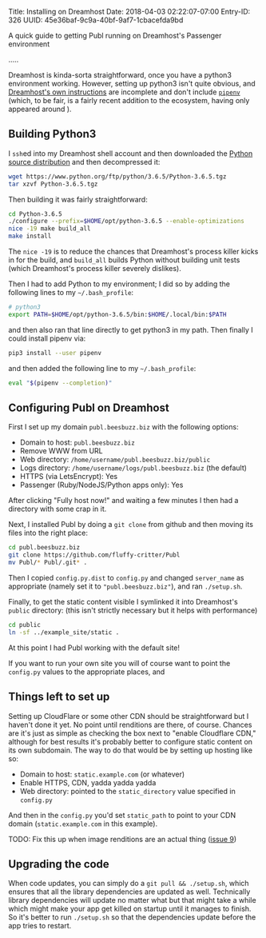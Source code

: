 Title: Installing on Dreamhost
Date: 2018-04-03 02:22:07-07:00
Entry-ID: 326
UUID: 45e36baf-9c9a-40bf-9af7-1cbacefda9bd

A quick guide to getting Publ running on Dreamhost's Passenger environment

.....

Dreamhost is kinda-sorta straightforward, once you have a python3 environment working. However, setting up python3 isn't
quite obvious, and [Dreamhost's own instructions](https://help.dreamhost.com/hc/en-us/articles/115000702772-Installing-a-custom-version-of-Python-3)
are incomplete and don't include [`pipenv`](https://docs.pipenv.org) (which, to be fair, is a fairly recent addition to the ecosystem, having only appeared around ).

## Building Python3

I `ssh`ed into my Dreamhost shell account and then downloaded the [Python source distribution](https://www.python.org/downloads/source/)
and then decompressed it:

```bash
wget https://www.python.org/ftp/python/3.6.5/Python-3.6.5.tgz
tar xzvf Python-3.6.5.tgz
```

Then building it was fairly straightforward:

```bash
cd Python-3.6.5
./configure --prefix=$HOME/opt/python-3.6.5 --enable-optimizations
nice -19 make build_all
make install
```

The `nice -19` is to reduce the chances that Dreamhost's process killer kicks in for the build, and `build_all` builds Python without building unit tests (which Dreamhost's process killer severely dislikes).

Then I had to add Python to my environment; I did so by adding the following lines to my `~/.bash_profile`:

```bash
# python3
export PATH=$HOME/opt/python-3.6.5/bin:$HOME/.local/bin:$PATH
```

and then also ran that line directly to get python3 in my path. Then finally I could install pipenv via:

```bash
pip3 install --user pipenv
```

and then added the following line to my `~/.bash_profile`:

```bash
eval "$(pipenv --completion)"
```

## Configuring Publ on Dreamhost

First I set up my domain `publ.beesbuzz.biz` with the following options:

* Domain to host: `publ.beesbuzz.biz`
* Remove WWW from URL
* Web directory: `/home/username/publ.beesbuzz.biz/public`
* Logs directory: `/home/username/logs/publ.beesbuzz.biz` (the default)
* HTTPS (via LetsEncrypt): Yes
* Passenger (Ruby/NodeJS/Python apps only): Yes

After clicking "Fully host now!" and waiting a few minutes I then had a directory with some crap in it.

Next, I installed Publ by doing a `git clone` from github and then moving its files into the right place:

```bash
cd publ.beesbuzz.biz
git clone https://github.com/fluffy-critter/Publ
mv Publ/* Publ/.git* .
```

Then I copied `config.py.dist` to `config.py` and changed `server_name` as appropriate (namely set it to `"publ.beesbuzz.biz"`),
and ran `./setup.sh`.

Finally, to get the static content visible I symlinked it into Dreamhost's `public` directory: (this isn't strictly necessary but it helps with performance)

```bash
cd public
ln -sf ../example_site/static .
```

At this point I had Publ working with the default site!

If you want to run your own site you will of course want to point the `config.py` values to the appropriate places,
and

## Things left to set up

Setting up CloudFlare or some other CDN should be straightforward but I haven't done it yet. No point until renditions are there, of course.
Chances are it's just as simple as checking the box next to "enable Cloudflare CDN," although for best results it's probably better to
configure static content on its own subdomain. The way to do that would be by setting up hosting like so:

* Domain to host: `static.example.com` (or whatever)
* Enable HTTPS, CDN, yadda yadda yadda
* Web directory: pointed to the `static_directory` value specified in `config.py`

And then in the `config.py` you'd set `static_path` to point to your CDN domain (`static.example.com` in this example).

TODO: Fix this up when image renditions are an actual thing ([issue 9](http://github.com/fluffy-critter/Publ/issues/9))

## Upgrading the code

When code updates, you can simply do a `git pull && ./setup.sh`, which ensures that all the library dependencies are updated as well.
Technically library dependencies will update no matter what but that might take a while which might make your app get killed
on startup until it manages to finish. So it's better to run `./setup.sh` so that the dependencies update before the app tries to restart.

